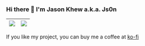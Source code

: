 ### Hi there 👋 I'm Jason Khew a.k.a. Js0n

<!--
**JasonKhew96/JasonKhew96** is a ✨ _special_ ✨ repository because its `README.md` (this file) appears on your GitHub profile.

Here are some ideas to get you started:

- 🔭 I’m currently working on ...
- 🌱 I’m currently learning ...
- 👯 I’m looking to collaborate on ...
- 🤔 I’m looking for help with ...
- 💬 Ask me about ...
- 📫 How to reach me: ...
- 😄 Pronouns: ...
- ⚡ Fun fact: ...
-->

| <img align="center" src="https://github-readme-stats.vercel.app/api?username=JasonKhew96&show_icons=true&show_icons=true&include_all_commits=true&hide_border=true&theme=transparent" /> | <img align="center" src="https://github-readme-stats.vercel.app/api/top-langs/?username=JasonKhew96&layout=compact&langs_count=8&hide_border=true&theme=transparent" /> |
| ------------- | ------------- |

If you like my project, you can buy me a coffee at [ko-fi](https://ko-fi.com/jasonkhew96)
